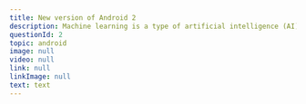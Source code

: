 ```yaml
---
title: New version of Android 2
description: Machine learning is a type of artificial intelligence (AI) that provides computers with the ability to learn without being explicitly programmed. Machine learning focuses on the development of computer programs that can change when exposed to new data.
questionId: 2
topic: android
image: null
video: null
link: null
linkImage: null
text: text
---
```

